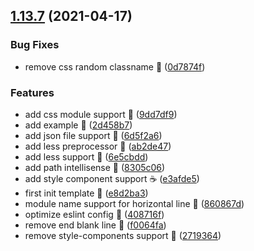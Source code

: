 ## [1.13.7](https://github.com/compare/e8d2ba3091e2eb8ae9a1567f83dcc6b33286d5c1...v1.13.7) (2021-04-17)


### Bug Fixes

* remove css random classname 🌽 ([0d7874f](https://github.com/commit/0d7874f30ba335c5eb2960749d003e87c177753e))


### Features

* add css module support 🍰 ([9dd7df9](https://github.com/commit/9dd7df980754d4b4a0746e8ba5a2e2f33b8886fe))
* add example 🍰 ([2d458b7](https://github.com/commit/2d458b755bb3adac6e3f0da14e99642619acef1c))
* add json file support 🍰 ([6d5f2a6](https://github.com/commit/6d5f2a621cecc21e2d4c1d0260387709794c2d2a))
* add less preprocessor 🍋 ([ab2de47](https://github.com/commit/ab2de479c91361b6d3248a5ec9a8910b694a6d93))
* add less support 🍚 ([6e5cbdd](https://github.com/commit/6e5cbdd72628e9b528370a67d4bdc9e3d5214917))
* add path intellisense 🍑 ([8305c06](https://github.com/commit/8305c06d251a963bbb178ff73955d193dafd679d))
* add style component support ☕ ([e3afde5](https://github.com/commit/e3afde5086795167483e196991b0154df21cb5c5))
* first init template 🌸 ([e8d2ba3](https://github.com/commit/e8d2ba3091e2eb8ae9a1567f83dcc6b33286d5c1))
* module name support for horizontal line 🌈 ([860867d](https://github.com/commit/860867d502d07972b17f404b7399d3f131cd7f88))
* optimize eslint config 🍵 ([408716f](https://github.com/commit/408716f336750750a6925bd37de8a82f436feda5))
* remove end blank line 🍵 ([f0064fa](https://github.com/commit/f0064fa42b231f5a770c4a0d6bcb0c033484ac60))
* remove style-components support 🍑 ([2719364](https://github.com/commit/2719364527470b73fb5a990d9583d51d38b56005))



